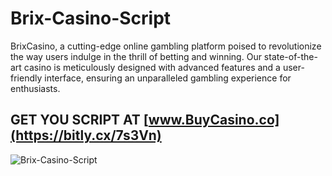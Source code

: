# Brix-Casino-Script
BrixCasino, a cutting-edge online gambling platform poised to revolutionize the way users indulge in the thrill of betting and winning. Our state-of-the-art casino is meticulously designed with advanced features and a user-friendly interface, ensuring an unparalleled gambling experience for enthusiasts.

## GET YOU SCRIPT AT [www.BuyCasino.co](https://bitly.cx/7s3Vn)

![Brix-Casino-Script](https://i.ibb.co/pXXN8Th/Main-Birx-Casino.webp)
